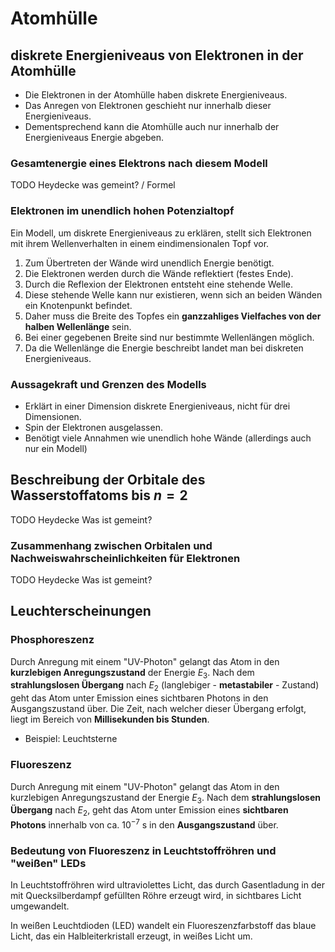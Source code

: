 # Atomhülle

## diskrete Energieniveaus von Elektronen in der Atomhülle

- Die Elektronen in der Atomhülle haben diskrete Energieniveaus.
- Das Anregen von Elektronen geschieht nur innerhalb dieser Energieniveaus.
- Dementsprechend kann die Atomhülle auch nur innerhalb der Energieniveaus Energie abgeben.

### Gesamtenergie eines Elektrons nach diesem Modell

TODO Heydecke was gemeint? / Formel

### Elektronen im unendlich hohen Potenzialtopf

Ein Modell, um diskrete Energieniveaus zu erklären, stellt sich Elektronen mit ihrem Wellenverhalten in einem eindimensionalen Topf vor.

1. Zum Übertreten der Wände wird unendlich Energie benötigt.
2. Die Elektronen werden durch die Wände reflektiert (festes Ende).
3. Durch die Reflexion der Elektronen entsteht eine stehende Welle.
4. Diese stehende Welle kann nur existieren, wenn sich an beiden Wänden ein Knotenpunkt befindet.
5. Daher muss die Breite des Topfes ein **ganzzahliges Vielfaches von der halben Wellenlänge** sein.
6. Bei einer gegebenen Breite sind nur bestimmte Wellenlängen möglich.
7. Da die Wellenlänge die Energie beschreibt landet man bei diskreten Energieniveaus.

### Aussagekraft und Grenzen des Modells

- Erklärt in einer Dimension diskrete Energieniveaus, nicht für drei Dimensionen.
- Spin der Elektronen ausgelassen.
- Benötigt viele Annahmen wie unendlich hohe Wände (allerdings auch nur ein Modell)

## Beschreibung der Orbitale des Wasserstoffatoms bis $n = 2$

TODO Heydecke Was ist gemeint?

### Zusammenhang zwischen Orbitalen und Nachweiswahrscheinlichkeiten für Elektronen

TODO Heydecke Was ist gemeint?

## Leuchterscheinungen

### Phosphoreszenz

Durch Anregung mit einem "UV-Photon" gelangt das Atom in den **kurzlebigen Anregungszustand** der Energie $E_3$.
Nach dem **strahlungslosen Übergang** nach $E_2$ (langlebiger - **metastabiler** - Zustand) geht das Atom unter Emission eines sichtbaren Photons in den Ausgangszustand über. Die Zeit, nach welcher dieser Übergang erfolgt, liegt im Bereich von **Millisekunden bis Stunden**.

- Beispiel: Leuchtsterne

### Fluoreszenz

Durch Anregung mit einem "UV-Photon" gelangt das Atom in den kurzlebigen Anregungszustand der Energie $E_3$.
Nach dem **strahlungslosen Übergang** nach $E_2$, geht das Atom unter Emission eines **sichtbaren Photons** innerhalb von ca. $10^{-7}$ s in den **Ausgangszustand** über.

### Bedeutung von Fluoreszenz in Leuchtstoffröhren und "weißen" LEDs

In Leuchtstoffröhren wird ultraviolettes Licht, das durch Gasentladung in der mit Quecksilberdampf gefüllten Röhre erzeugt wird, in sichtbares Licht umgewandelt.

In weißen Leuchtdioden (LED) wandelt ein Fluoreszenzfarbstoff das blaue Licht, das ein Halbleiterkristall erzeugt, in weißes Licht um.
